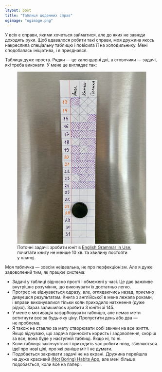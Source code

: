 ```yaml
---
layout: post
title: "Таблиця щоденних справ"
ogimage: "ogimage.png"
---
```


У всіх є справи, якими хочеться займатися, але до яких не завжди доходять руки. Щоб вдавалося робити такі справи, моя дружина якось накреслила спеціальну таблицю і повісила її на холодильнику. Мені сподобалась ініціатива, і я приєднався.

Таблиця дуже проста. Рядки — це календарні дні, а стовпчики — задачі, які треба виконати. У мене це виглядає так:

<figure>
  <img src="/i/blog/everyday-things-table/table.jpeg" alt="Табличка з щоденними справами">
  <figcaption>Поточні задачі: зробити юніт в <a href="/blog/english-grammar-in-use/">English Grammar in Use</a>, почитати книгу не менше 10 хв. та хвилину постояти у планці.</figcaption>
</figure>

<!-- more -->

Моя табличка — зовсім неідеальна, не про перфекціонізм. Але я дуже задоволений тим, як працює система:
- Задачі у таблиці відносно прості і обмежені у часі. Це дає важливе внутрішнє розуміння, що виконувати їх достатньо легко.
- Прогрес не відчувається одразу, але, оглядаючись назад, приємно дивуєшся результатам. Книга з англійської в мене лежала роками, і вправи виконувалися тільки коли приходило натхнення (дуже рідко). Зараз залишилось зробити 3 юніти зі 145.
- У мене є мотивація зафарбовувати таблицю, але немає мети встигнути все за будь-яку ціну. Пропустити день або два — не проблема.
- Я також не ставлю за мету створювати собі звички на все життя. Якщо відчуваю, що задача приносить користь і задоволення, скоріш за все, вона буде у наступній таблиці. Якщо ні, то ні.
- Коли таблиця закінчується і приходить час робити нову, зʼявляються ідеї про нові цілі, про які раніше міг і не думати.
- Подобається закривати задачі не на екрані. Дружина перейшла на дуже красивий [(Not Boring) Habits App](https://www.andy.works/product/habits), але мені більше подобається, коли все на папері.
